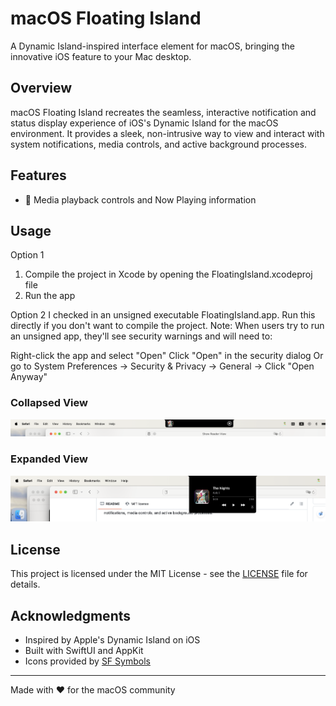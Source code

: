 # macOS Floating Island

A Dynamic Island-inspired interface element for macOS, bringing the innovative iOS feature to your Mac desktop.

## Overview

macOS Floating Island recreates the seamless, interactive notification and status display experience of iOS's Dynamic Island for the macOS environment. It provides a sleek, non-intrusive way to view and interact with system notifications, media controls, and active background processes.

## Features

- 🎵 Media playback controls and Now Playing information

## Usage
Option 1
1. Compile the project in Xcode by opening the FloatingIsland.xcodeproj file
2. Run the app

Option 2
I checked in an unsigned executable FloatingIsland.app. Run this directly if you don't want to compile the project.
Note: When users try to run an unsigned app, they'll see security warnings and will need to:

Right-click the app and select "Open"
Click "Open" in the security dialog
Or go to System Preferences → Security & Privacy → General → Click "Open Anyway"

### Collapsed View
![Collapsed View](screenshots/collapsed.png)
### Expanded View
![Expanded View](screenshots/expanded.png)

## License

This project is licensed under the MIT License - see the [LICENSE](LICENSE) file for details.

## Acknowledgments

- Inspired by Apple's Dynamic Island on iOS
- Built with SwiftUI and AppKit
- Icons provided by [SF Symbols](https://developer.apple.com/sf-symbols/)

---

Made with ❤️ for the macOS community